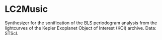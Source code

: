 # LC2Music
Synthesizer for the sonification of the BLS periodogram analysis from the lightcurves of the Kepler Exoplanet Object of Interest (KOI) archive. Data: STScI.
